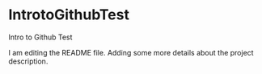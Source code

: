 # IntrotoGithubTest
Intro to Github Test

I am editing the README file. Adding some more details about the project description.

